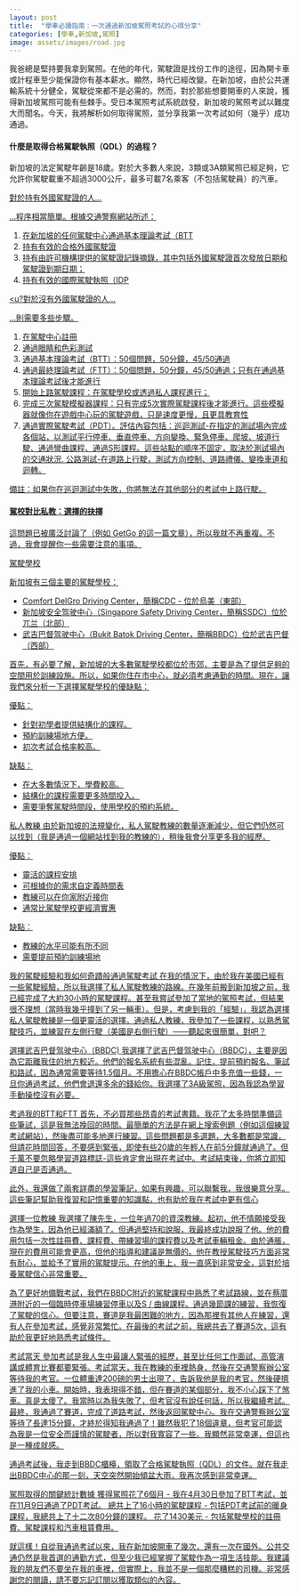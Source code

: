 ```yaml
---
layout: post
title:  "學車必讀指南：一次通過新加坡駕照考試的心得分享"
categories: [學車,新加坡,駕照]
image: assets/images/road.jpg
---
```


我爸總是堅持要我拿到駕照。在他的年代，駕駛證是找份工作的途徑，因為開卡車或計程車至少能保證你有基本薪水。顯然，時代已經改變。在新加坡，由於公共運輸系統十分健全，駕駛從來都不是必需的。然而，對於那些想要開車的人來說，獲得新加坡駕照可能有些棘手。受日本駕照考試系統啟發，新加坡的駕照考試以難度大而聞名。今天，我將解析如何取得駕照，並分享我第一次考試如何（幾乎）成功通過。

#### 什麼是取得合格駕駛執照（QDL）的過程？

新加坡的法定駕駛年齡是18歲。對於大多數人來說，3類或3A類駕照已經足夠，它允許你駕駛載重不超過3000公斤，最多可載7名乘客（不包括駕駛員）的汽車。

<u>對於持有外國駕駛證的人…<u>

…程序相當簡單。根據交通警察網站所述：

1. 在新加坡的任何駕駛中心通過基本理論考試（BTT
2. 持有有效的合格外國駕駛證
3. 持有由許可機構提供的駕駛證記錄摘錄，其中包括外國駕駛證首次發放日期和駕駛證到期日期；
4. 持有有效的國際駕駛執照（IDP

<u?對於沒有外國駕駛證的人…<u>

…則需要多些步驟。
1. 在駕駛中心註冊
2. 通過眼睛和色彩測試
3. 通過基本理論考試（BTT）：50個問題，50分鐘，45/50通過
4. 通過最終理論考試（FTT）：50個問題，50分鐘，45/50通過；只有在通過基本理論考試後才能進行
5. 開始上路駕駛課程：在駕駛學校或透過私人課程進行；
6. 完成三次駕駛模擬器課程：只有完成5次實際駕駛課程後才能進行。這些模擬器就像你在遊戲中心玩的駕駛遊戲，只是速度更慢，且更具教育性
7. 通過實際駕駛考試（PDT）。評估內容包括：巡迴測試-在指定的測試場內完成各個站，以測試平行停車、垂直停車、方向變換、緊急停車、爬坡、坡道行駛、通過彎曲課程、通過S形課程。這些站點的順序不固定，取決於測試場內的交通狀況. 公路測試-在道路上行駛，測試方向控制、道路禮儀、變換車道和迴轉。

備註：如果你在巡迴測試中失敗，你將無法在其他部分的考試中上路行駛。

#### 駕校對比私教：選擇的抉擇
這問題已被廣泛討論了（例如 GetGo 的這一篇文章），所以我就不再重複。不過，我會提醒你一些需要注意的事項。

<u>駕駛學校<u>

新加坡有三個主要的駕駛學校：
+ Comfort DelGro Driving Center，簡稱CDC - 位於烏美（東部）
+ 新加坡安全驾驶中心（Singapore Safety Driving Center，簡稱SSDC）位於兀兰（北部）
+ 武吉巴督驾驶中心（Bukit Batok Driving Center，簡稱BBDC）位於武吉巴督（西部）

首先，有必要了解，新加坡的大多數駕駛學校都位於市郊，主要是為了提供足夠的空間用於訓練設施。所以，如果你住在市中心，就必須考慮通勤的時間。現在，讓我們來分析一下選擇駕駛學校的優缺點：

優點：
+ 針對初學者提供結構化的課程。
+ 預約訓練場地方便。
+ 初次考試合格率較高。

缺點：
+ 在大多數情況下，學費較高。
+ 結構化的課程需要更多時間投入。
+ 需要爭奪駕駛時間段，使用學校的預約系統。

<u>私人教練<u>
由於新加坡的法規變化，私人駕駛教練的數量逐漸減少，但它們仍然可以找到（我是通過一個網站找到我的教練的），稍後我會分享更多我的經歷。

優點：
+ 靈活的課程安排
+ 可根據你的需求自定義時間表
+ 教練可以在你家附近接你
+ 通常比駕駛學校更經濟實惠

缺點：
+ 教練的水平可能有所不同
+ 需要提前預約訓練場地

<u>我的駕駛經驗和我如何奇蹟般通過駕駛考試<u>
在我的情況下，由於我在美國已經有一些駕駛經驗，所以我選擇了私人駕駛教練的路線。在幾年前搬到新加坡之前，我已經完成了大約30小時的駕駛課程。甚至我嘗試參加了當地的駕照考試，但結果很不理想（當時我幾乎撞到了另一輛車）。但是，考慮到我的「經驗」，我認為選擇私人駕駛教練是一個更靈活的選擇。通過私人教練，我參加了一些課程，以熟悉駕駛技巧，並練習在左側行駛（美國是右側行駛）——聽起來很簡單，對吧？

<u>選擇武吉巴督驾驶中心（BBDC)<u>
我選擇了武吉巴督驾驶中心（BBDC），主要是因為它距離我住的地方較近。他們的報名系統有些混亂。記住，提前預約報名、筆試和路試，因為通常需要等待1.5個月。不用擔心在BBDC帳戶中多充值一些錢，一旦你通過考試，他們會退還多余的錢給你。我選擇了3A級駕照，因為我認為學習手動操控沒有必要。

<u>考過我的BTT和FTT<u>
首先，不必買那些昂貴的考試書籍。我花了太多時間準備這些筆試，這是我無法挽回的時間。最簡單的方法是在網上搜索例題（例如這個練習考試網站），然後盡可能多地進行練習。這些問題都是多選題，大多數都是常識，但請花時間回答，不要感到緊張，即使有些20歲的年輕人在前5分鐘就通過了。但千萬不要忽略學習道路標誌-這些肯定會出現在考試中。考試結束後，你將立即知道自己是否通過。

此外，我還做了兩套詳盡的學習筆記，如果有興趣，可以聯繫我，我很樂意分享。這些筆記幫助我復習和記憶重要的知識點，也有助於我在考試中更有信心

<u>選擇一位教練<u>
我選擇了陳先生，一位年過70的資深教練。起初，他不情願接受我作為學生，因為他已經滿額了。但通過堅持和說服，我最終成功說服了他。他的費用包括一次性註冊費、課程費、帶練習場的課程費以及考試車輛租金。由於通脹，現在的費用可能會更高，但他的指導和建議是無價的。他在教授駕駛技巧方面非常有耐心，並給予了實用的駕駛提示。在他的車上，我一直感到非常安全，這對於培養駕駛信心非常重要。

為了更好地備戰考試，我們在BBDC附近的駕駛課程中熟悉了考試路線，並在蔡厝港附近的一個臨時停車場練習停車以及S / 曲線課程。通過幾節課的練習，我恢復了駕駛的信心。但要注意，賽道是我最困難的地方，因為那裡有其他人在練習，還有人在參加考試，感覺非常繁忙。在最後的考試之前，我總共去了賽道5次，這有助於我更好地熟悉考試條件。

<u>考試當天<u>
參加考試是我人生中最讓人緊張的經歷，甚至比任何工作面試、高管演講或體育比賽都要緊張。考試當天，我在教練的車裡熱身，然後在交通警察辦公室等待我的考官。一位體重達200磅的男士出現了，告訴我他是我的考官，然後硬擠進了我的小車。開始時，我表現得不錯，但在賽道的某個部分，我不小心踩下了煞車。真是太傻了。我當時以為我失敗了，但考官沒有說任何話，所以我繼續考試。最終，我通過了賽道，完成了道路考試，然後返回駕駛中心。我在交通警察辦公室等待了長達15分鐘，才終於得知我通過了！雖然我犯了18個違章，但考官可能認為我是一位安全而謹慎的駕駛者，所以對我寬容了一些。我顯然非常幸運，但這也是一種成就感。

通過考試後，我走到BBDC櫃檯，領取了合格駕駛執照（QDL）的文件。就在我走出BBDC中心的那一刻，天空突然開始傾盆大雨，我再次感到非常幸運。

<u>駕照取得的關鍵統計數據<u>
獲得駕照花了6個月 - 我在4月30日參加了BTT考試，並在11月9日通過了PDT考試。 總共上了16小時的駕駛課程 - 包括PDT考試前的暖身課程，我總共上了十二次80分鐘的課程。 花了1430美元 - 包括駕駛學校的註冊費、駕駛課程和汽車租賃費用。

就這樣！自從我通過考試以來，我在新加坡開車了幾次，還有一次在國外。公共交通仍然是我首選的通勤方式，但至少我已經掌握了駕駛作為一項生活技能。我建議我的朋友們不要坐在我的車裡，但實際上，我並不是一個那麼糟糕的司機。非常感謝您的閱讀，請不要忘記訂閱以獲取類似的內容。